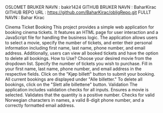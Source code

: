 OSLOMET BRUKER NAVN : bakir1424
GITHUB BRUKER NAVN : BaharKirac
GITHUB REPO URL : https://github.com/BaharKirac/obligRepo.git
FULLT NAVN : Bahar Kirac

Cinema Ticket Booking
This project provides a simple web application for booking cinema tickets.
It features an HTML page for user interaction and a JavaScript file for handling the business logic.
The application allows users to select a movie, specify the number of tickets, and enter their personal information including first name, last name, phone number, and email address. 
Additionally, users can view all booked tickets and have the option to delete all bookings. 
How to Use?
Choose your desired movie from the dropdown list.
Specify the number of tickets you wish to purchase.
Fill in your first name, last name, phone number, and email address in the respective fields.
Click on the "Kjøp billett" button to submit your booking.
All current bookings are displayed under "Alle billetter."
To delete all bookings, click on the "Slett alle billettene" button. 
Validation
The application includes validation checks for all inputs.
Ensures a movie is selected. Validates that the quantity is a positive number.
Checks for valid Norwegian characters in names, a valid 8-digit phone number, and a correctly formatted email address.
